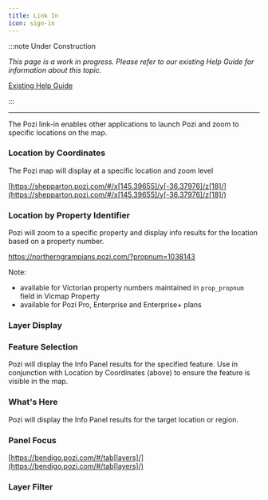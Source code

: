 ```yaml
---
title: Link In
icon: sign-in
---
```


:::note Under Construction

*This page is a work in progress. Please refer to our existing Help Guide for information about this topic.*

[Existing Help Guide](https://help.pozi.com/)

:::

---

The Pozi link-in enables other applications to launch Pozi and zoom to specific locations on the map.

### Location by Coordinates

The Pozi map will display at a specific location and zoom level

[https://shepparton.pozi.com/#/x[145.39655]/y[-36.37976]/z[18]/](https://shepparton.pozi.com/#/x[145.39655]/y[-36.37976]/z[18]/)

### Location by Property Identifier

Pozi will zoom to a specific property and display info results for the location based on a property number.

https://northerngrampians.pozi.com/?propnum=1038143

Note:

* available for Victorian property numbers maintained in `prop_propnum` field in Vicmap Property
* available for Pozi Pro, Enterprise and Enterprise+ plans

### Layer Display

### Feature Selection

Pozi will display the Info Panel results for the specified feature. Use in conjunction with Location by Coordinates (above) to ensure the feature is visible in the map.

### What's Here

Pozi will display the Info Panel results for the target location or region.

### Panel Focus

[https://bendigo.pozi.com/#/tab[layers]/](https://bendigo.pozi.com/#/tab[layers]/)

### Layer Filter

